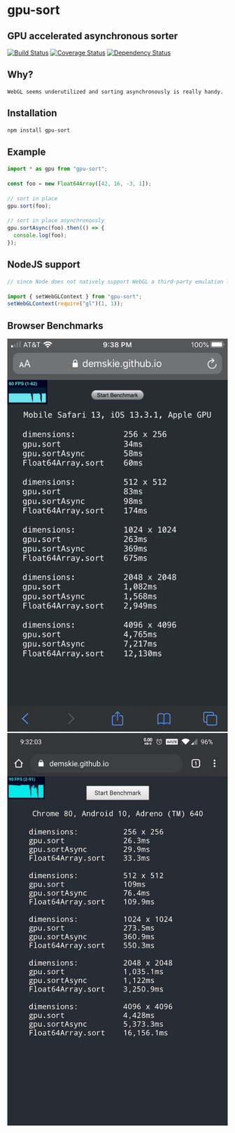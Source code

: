# gpu-sort

## GPU accelerated asynchronous sorter

[![Build Status](https://travis-ci.org/demskie/gpu-sort.svg?branch=master)](https://travis-ci.org/demskie/gpu-sort) [![Coverage Status](https://coveralls.io/repos/github/demskie/gpu-sort/badge.svg?branch=master)](https://coveralls.io/github/demskie/gpu-sort?branch=master)
[![Dependency Status](https://david-dm.org/demskie/gpu-sort/status.svg)](https://david-dm.org/demskie/gpu-sort#info=dependencies&view=table)

## Why?

```
WebGL seems underutilized and sorting asynchronously is really handy.
```

## Installation

```bash
npm install gpu-sort
```

## Example

```js
import * as gpu from "gpu-sort";

const foo = new Float64Array([42, 16, -3, 1]);

// sort in place
gpu.sort(foo);

// sort in place asynchronously
gpu.sortAsync(foo).then(() => {
  console.log(foo);
});
```

## NodeJS support

```js
// since Node does not natively support WebGL a third-party emulation library must be manually specified

import { setWebGLContext } from "gpu-sort";
setWebGLContext(require("gl")(1, 1));
```

## Browser Benchmarks

![iphone8](iphone8.jpeg "iphone8") ![oneplus7pro](oneplus7pro.jpeg "oneplus7pro")
